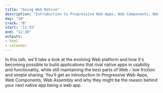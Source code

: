```yaml
---
title: "Going Web Native"
description: "Introduction to Progressive Web Apps, Web Components, Web Assembly."
day: "18"
track: "B"
start: "11:55"
end: "12:30"
outputs:
- html
- calendar
---
```


In this talk, we'll take a look at the evolving Web platform and how it's becoming possible to build applications that rival native apps in usability and functionality, while still maintaining the best parts of Web – low friction and simple sharing. You'll get an introduction to Progressive Web Apps, Web Components, Web Assembly and why they might be the reason behind your next native app being a web app.
